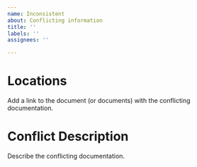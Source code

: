 ```yaml
---
name: Inconsistent
about: Conflicting information
title: ''
labels: ''
assignees: ''

---
```


# Locations
Add a link to the document (or documents)
with the conflicting documentation.

# Conflict Description
Describe the conflicting documentation.
